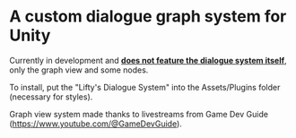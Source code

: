 # A custom dialogue graph system for Unity

Currently in development and <b><ins>does not feature the dialogue system itself</ins></b>, only the graph view and some nodes.

To install, put the "Lifty's Dialogue System" into the Assets/Plugins folder (necessary for styles).

Graph view system made thanks to livestreams from Game Dev Guide (https://www.youtube.com/@GameDevGuide).

